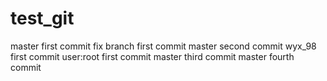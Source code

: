 # test_git
master first commit
fix branch first commit
master second commit
wyx_98 first commit 
user:root first commit
master third commit
master fourth commit
